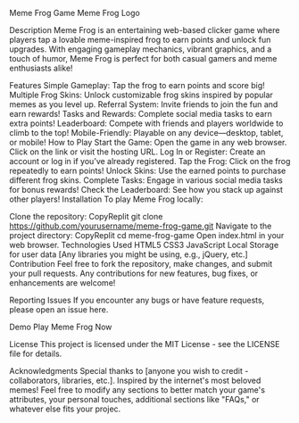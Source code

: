 Meme Frog Game
Meme Frog Logo  <!-- Update with the path to your logo or cover image -->

Description
Meme Frog is an entertaining web-based clicker game where players tap a lovable meme-inspired frog to earn points and unlock fun upgrades. With engaging gameplay mechanics, vibrant graphics, and a touch of humor, Meme Frog is perfect for both casual gamers and meme enthusiasts alike!

Features
Simple Gameplay: Tap the frog to earn points and score big!
Multiple Frog Skins: Unlock customizable frog skins inspired by popular memes as you level up.
Referral System: Invite friends to join the fun and earn rewards!
Tasks and Rewards: Complete social media tasks to earn extra points!
Leaderboard: Compete with friends and players worldwide to climb to the top!
Mobile-Friendly: Playable on any device—desktop, tablet, or mobile!
How to Play
Start the Game: Open the game in any web browser. Click on the link or visit the hosting URL.
Log In or Register: Create an account or log in if you’ve already registered.
Tap the Frog: Click on the frog repeatedly to earn points!
Unlock Skins: Use the earned points to purchase different frog skins.
Complete Tasks: Engage in various social media tasks for bonus rewards!
Check the Leaderboard: See how you stack up against other players!
Installation
To play Meme Frog locally:

Clone the repository:
CopyReplit
git clone https://github.com/yourusername/meme-frog-game.git
Navigate to the project directory:
CopyReplit
cd meme-frog-game
Open index.html in your web browser.
Technologies Used
HTML5
CSS3
JavaScript
Local Storage for user data
[Any libraries you might be using, e.g., jQuery, etc.]
Contribution
Feel free to fork the repository, make changes, and submit your pull requests. Any contributions for new features, bug fixes, or enhancements are welcome!

Reporting Issues
If you encounter any bugs or have feature requests, please open an issue here.

Demo
Play Meme Frog Now  

License
This project is licensed under the MIT License - see the LICENSE file for details.

Acknowledgments
Special thanks to [anyone you wish to credit - collaborators, libraries, etc.].
Inspired by the internet's most beloved memes!
Feel free to modify any sections to better match your game's attributes, your personal touches, additional sections like "FAQs," or whatever else fits your projec.
